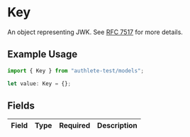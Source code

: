 # Key

An object representing JWK. See [RFC 7517](https://datatracker.ietf.org/doc/html/rfc7517) for more details.


## Example Usage

```typescript
import { Key } from "authlete-test/models";

let value: Key = {};
```

## Fields

| Field       | Type        | Required    | Description |
| ----------- | ----------- | ----------- | ----------- |